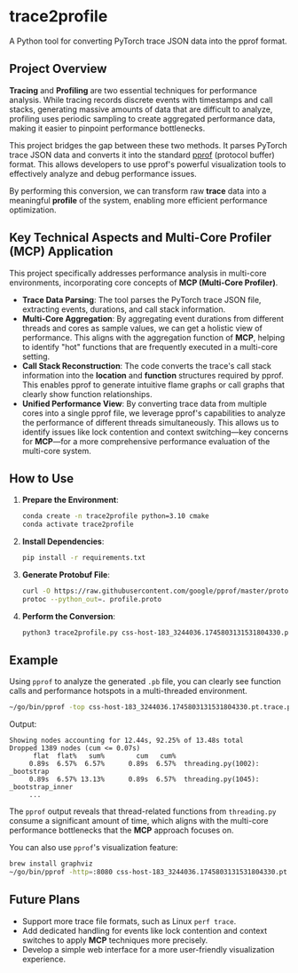 # trace2profile

A Python tool for converting PyTorch trace JSON data into the pprof format.

## Project Overview

**Tracing** and **Profiling** are two essential techniques for performance analysis. While tracing records discrete events with timestamps and call stacks, generating massive amounts of data that are difficult to analyze, profiling uses periodic sampling to create aggregated performance data, making it easier to pinpoint performance bottlenecks.

This project bridges the gap between these two methods. It parses PyTorch trace JSON data and converts it into the standard [pprof](https://github.com/google/pprof) (protocol buffer) format. This allows developers to use pprof's powerful visualization tools to effectively analyze and debug performance issues.

By performing this conversion, we can transform raw **trace** data into a meaningful **profile** of the system, enabling more efficient performance optimization.

## Key Technical Aspects and Multi-Core Profiler (MCP) Application

This project specifically addresses performance analysis in multi-core environments, incorporating core concepts of **MCP (Multi-Core Profiler)**.

  * **Trace Data Parsing**: The tool parses the PyTorch trace JSON file, extracting events, durations, and call stack information.
  * **Multi-Core Aggregation**: By aggregating event durations from different threads and cores as sample values, we can get a holistic view of performance. This aligns with the aggregation function of **MCP**, helping to identify "hot" functions that are frequently executed in a multi-core setting.
  * **Call Stack Reconstruction**: The code converts the trace's call stack information into the **location** and **function** structures required by pprof. This enables pprof to generate intuitive flame graphs or call graphs that clearly show function relationships.
  * **Unified Performance View**: By converting trace data from multiple cores into a single pprof file, we leverage pprof's capabilities to analyze the performance of different threads simultaneously. This allows us to identify issues like lock contention and context switching—key concerns for **MCP**—for a more comprehensive performance evaluation of the multi-core system.

## How to Use

1.  **Prepare the Environment**:
    ```bash
    conda create -n trace2profile python=3.10 cmake
    conda activate trace2profile
    ```
2.  **Install Dependencies**:
    ```bash
    pip install -r requirements.txt
    ```
3.  **Generate Protobuf File**:
    ```bash
    curl -O https://raw.githubusercontent.com/google/pprof/master/proto/profile.proto
    protoc --python_out=. profile.proto
    ```
4.  **Perform the Conversion**:
    ```bash
    python3 trace2profile.py css-host-183_3244036.1745803131531804330.pt.trace.json css-host-183_3244036.1745803131531804330.pt.trace.pb
    ```

## Example

Using `pprof` to analyze the generated `.pb` file, you can clearly see function calls and performance hotspots in a multi-threaded environment.

```bash
~/go/bin/pprof -top css-host-183_3244036.1745803131531804330.pt.trace.pb
```

Output:

```
Showing nodes accounting for 12.44s, 92.25% of 13.48s total
Dropped 1389 nodes (cum <= 0.07s)
      flat  flat%   sum%        cum   cum%
     0.89s  6.57%  6.57%      0.89s  6.57%  threading.py(1002): _bootstrap
     0.89s  6.57% 13.13%      0.89s  6.57%  threading.py(1045): _bootstrap_inner
     ...
```

The `pprof` output reveals that thread-related functions from `threading.py` consume a significant amount of time, which aligns with the multi-core performance bottlenecks that the **MCP** approach focuses on.

You can also use `pprof`'s visualization feature:

```bash
brew install graphviz
~/go/bin/pprof -http=:8080 css-host-183_3244036.1745803131531804330.pt.trace.pb
```

## Future Plans

  * Support more trace file formats, such as Linux `perf trace`.
  * Add dedicated handling for events like lock contention and context switches to apply **MCP** techniques more precisely.
  * Develop a simple web interface for a more user-friendly visualization experience.
